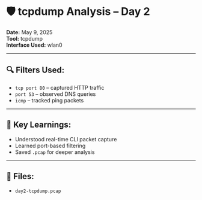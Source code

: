# 🛡️ tcpdump Analysis – Day 2

**Date:** May 9, 2025  
**Tool:** tcpdump  
**Interface Used:** wlan0

---

## 🔍 Filters Used:
- `tcp port 80` – captured HTTP traffic  
- `port 53` – observed DNS queries  
- `icmp` – tracked ping packets

---

## 🎯 Key Learnings:
- Understood real-time CLI packet capture
- Learned port-based filtering
- Saved `.pcap` for deeper analysis

---

## 📂 Files:
- `day2-tcpdump.pcap`
